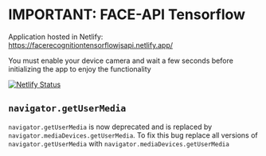 # IMPORTANT: FACE-API Tensorflow

Application hosted in Netlify: https://facerecognitiontensorflowjsapi.netlify.app/

You must enable your device camera and wait a few seconds before initializing the app to enjoy the functionality

[![Netlify Status](https://api.netlify.com/api/v1/badges/5608494e-7725-42c7-b4c5-d0d0fde2f24b/deploy-status)](https://app.netlify.com/sites/facerecognitiontensorflowjsapi/deploys)

## `navigator.getUserMedia`

`navigator.getUserMedia` is now deprecated and is replaced by `navigator.mediaDevices.getUserMedia`. To fix this bug replace all versions of `navigator.getUserMedia` with `navigator.mediaDevices.getUserMedia`
